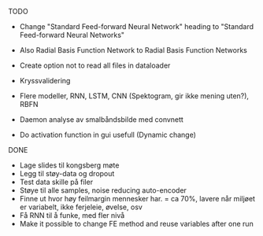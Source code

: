 TODO


* Change "Standard Feed-forward Neural Network" heading to "Standard Feed-forward Neural Networks"
* Also Radial Basis Function Network to Radial Basis Function Networks

* Create option not to read all files in dataloader

* Kryssvalidering

* Flere modeller, RNN, LSTM, CNN (Spektogram, gir ikke mening uten?), RBFN
* Daemon analyse av smalbåndsbilde med convnett

* Do activation function in gui usefull (Dynamic change)


DONE
* Lage slides til kongsberg møte
* Legg til støy-data og dropout
* Test data skille på filer
* Støye til alle samples, noise reducing auto-encoder
* Finne ut hvor høy feilmargin mennesker har. = ca 70%, lavere når miljøet er variabelt, ikke ferjeleie, øvelse, osv
* Få RNN til å funke, med fler nivå
* Make it possible to change FE method and reuse variables after one run
